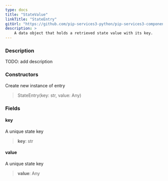 ```yaml
---
type: docs
title: "StateValue"
linkTitle: "StateEntry"
gitUrl: "https://github.com/pip-services3-python/pip-services3-components-python"
description: >
    A data object that holds a retrieved state value with its key.
---
```


### Description

TODO: add description

### Constructors
Create new instance of entry

> StateEntry(key: str, value: Any)

### Fields

<span class="hide-title-link">

#### key
A unique state key
> **key**: str

#### value
A unique state key
> **value**: Any

</span>